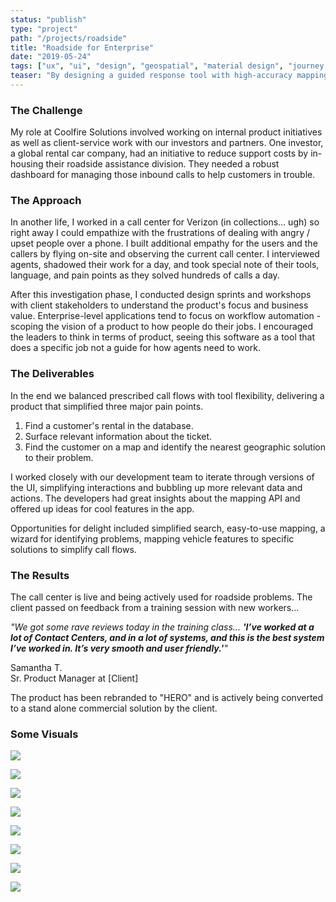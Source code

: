 ```yaml
---
status: "publish"
type: "project"
path: "/projects/roadside"
title: "Roadside for Enterprise"
date: "2019-05-24"
tags: ["ux", "ui", "design", "geospatial", "material design", "journey mapping", "task optimization"]
teaser: "By designing a guided response tool with high-accuracy mapping, I slashed response times for an international rental giant."
---
```


### The Challenge

My role at Coolfire Solutions involved working on internal product initiatives as well as client-service work with our investors and partners. One investor, a global rental car company, had an initiative to reduce support costs by in-housing their roadside assistance division. They needed a robust dashboard for managing those inbound calls to help customers in trouble.

### The Approach

In another life, I worked in a call center for Verizon (in collections... ugh) so right away I could empathize with the frustrations of dealing with angry / upset people over a phone. I built additional empathy for the users and the callers by flying on-site and observing the current call center. I interviewed agents, shadowed their work for a day, and took special note of their tools, language, and pain points as they solved hundreds of calls a day.

After this investigation phase, I conducted design sprints and workshops with client stakeholders to understand the product's focus and business value. Enterprise-level applications tend to focus on workflow automation - scoping the vision of a product to how people do their jobs. I encouraged the leaders to think in terms of product, seeing this software as a tool that does a specific job not a guide for how agents need to work.

### The Deliverables

In the end we balanced prescribed call flows with tool flexibility, delivering a product that simplified three major pain points.

1. Find a customer's rental in the database.
2. Surface relevant information about the ticket.
3. Find the customer on a map and identify the nearest geographic solution to their problem.

I worked closely with our development team to iterate through versions of the UI, simplifying interactions and bubbling up more relevant data and actions. The developers had great insights about the mapping API and offered up ideas for cool features in the app.

Opportunities for delight included simplified search, easy-to-use mapping, a wizard for identifying problems, mapping vehicle features to specific solutions to simplify call flows.

### The Results

The call center is live and being actively used for roadside problems. The client passed on feedback from a training session with new workers...

*"We got some rave reviews today in the training class... <strong>'I’ve worked at a lot of Contact Centers, and in a lot of systems, and this is the best system I’ve worked in. It’s very smooth and user friendly.'</strong>"*

Samantha T.<br>
Sr. Product Manager at [Client]

The product has been rebranded to "HERO" and is actively being converted to a stand alone commercial solution by the client.

### Some Visuals

![](/roadside/FHD-1.png)

![](/roadside/FHD-2.png)

![](/roadside/FHD-3.png)

![](/roadside/FHD-4.png)

![](/roadside/FHD-5.png)

![](/roadside/FHD-6.png)

![](/roadside/FHD-7.png)

![](/roadside/FHD-8.png)
